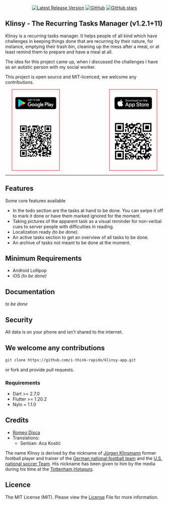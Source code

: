 
<p align="center">
  <a href="https://github.com/i-think-rapido/klinsy-app/releases"><img src="https://img.shields.io/github/v/release/i-think-rapido/klinsy-app?style=plastic" alt="Latest Release Version"></a>
  <a href="https://github.com/i-think-rapido/klinsy-app/blob/master/LICENSE"><img alt="GitHub" src="https://img.shields.io/github/license/nylo-core/nylo?style=plastic"></a>
  <a href="#"><img alt="GitHub stars" src="https://img.shields.io/github/stars/i-think-rapido/klinsy-app?style=plastic"></a>
</p>

## Klinsy - The Recurring Tasks Manager (v1.2.1+11)

Klinsy is a recurring tasks manager. It helps people of all kind which have challenges in keeping things done that are recurring by their nature, for instance, emptying their trash bin, cleaning up the mess after a meal, or at least remind them to prepare and have a meal at all.

The idea for this project came up, when I discussed the challenges I have as an autistic person with my social worker.

This project is open source and MIT-licenced, we welcome any contributions.

<div style="text-align: center;">
<div style="display: inline-block; border: 1px solid red; padding: 0">
<p><a href='https://play.google.com/store/apps/details?id=com.jellobird.klinsy'><img style="width: 150px;" alt='Get it on Google Play' src='docs/images/badge-android.png'/></a></p>

<p><a href='https://play.google.com/store/apps/details?id=com.jellobird.klinsy'><img src="docs/images/qr-android-app.jpeg"/></a></p>
</div>

<div style="display: inline-block; width: 150px;"></div>

<div style="display: inline-block; border: 1px solid red;">
<p><a href="https://apps.apple.com/de/app/klinsy/id1587837867"><img style="margin: 9px;" alt="Get it on App Store" src="docs/images/badge-ios.png"/></p>

<p><a href="https://apps.apple.com/de/app/klinsy/id1587837867"><img src="docs/images//qr-ios-app.jpeg"></a></p>
</div>
</div>





---

## Features
Some core features available
* In the todo section are the tasks at hand to be done. You can swipe it off to mark it done or have them marked ignored for the moment.
* Taking pictures of the apparent task as a visual reminder for non-verbal cues to server people with difficulties in reading.
* Localization ready *(to be done)*.
* An active tasks section to get an overview of all tasks to be done.
* An archive of tasks not meant to be done at the moment.

## Minimum Requirements
* Android Lollipop
* iOS *(to be done)*

## Documentation
*to be done*

## Security
All data is on your phone and isn't shared to the internet.

## We welcome any contributions

``` bash
git clone https://github.com/i-think-rapido/klinsy-app.git
```

or fork and provide pull requests.

### Requirements
* Dart >= 2.7.0
* Flutter >= 1.20.2
* Nylo = 1.1.0

## Credits
* [Romeo Disca](https://github.com/thinkrapido)
* Translations:
  * Serbian: Aca Kostić

The name Klinsy is derived by the nickname of [Jürgen Klinsmann](https://en.wikipedia.org/wiki/J%C3%BCrgen_Klinsmann) former football player and trainer of the [German national football team](https://en.wikipedia.org/wiki/Germany_national_football_team) and the [U.S. national soccer Team](https://en.wikipedia.org/wiki/United_States_men%27s_national_soccer_team). His nickname has been given to him by the media during his time at the [Tottenham Hotspurs](https://en.wikipedia.org/wiki/Tottenham_Hotspur_F.C.).

## Licence

The MIT License (MIT). Please view the [License](https://github.com/i-think-rapido/klinsy-app/blob/master/licence) File for more information.
